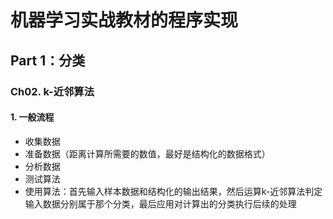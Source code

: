 # 机器学习实战教材的程序实现
## Part 1：分类
### Ch02. k-近邻算法
#### 1. 一般流程
- 收集数据
- 准备数据（距离计算所需要的数值，最好是结构化的数据格式）
- 分析数据
- 测试算法
- 使用算法：首先输入样本数据和结构化的输出结果，然后运算k-近邻算法判定输入数据分别属于那个分类，最后应用对计算出的分类执行后续的处理